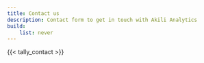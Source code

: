 ```yaml
---
title: Contact us
description: Contact form to get in touch with Akili Analytics
build:
    list: never
---
```


{{< tally_contact >}}

